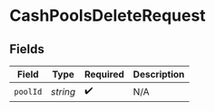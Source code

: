 # CashPoolsDeleteRequest


## Fields

| Field              | Type               | Required           | Description        |
| ------------------ | ------------------ | ------------------ | ------------------ |
| `poolId`           | *string*           | :heavy_check_mark: | N/A                |